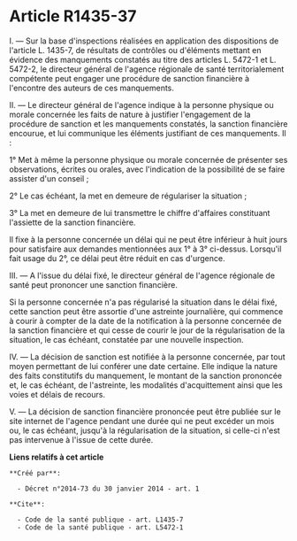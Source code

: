 # Article R1435-37

I. ― Sur la base d'inspections réalisées en application des dispositions de l'article L. 1435-7, de résultats de contrôles ou
d'éléments mettant en évidence des manquements constatés au titre des articles L. 5472-1 et L. 5472-2, le directeur général
de l'agence régionale de santé territorialement compétente peut engager une procédure de sanction financière à l'encontre des
auteurs de ces manquements. 

II. ― Le directeur général de l'agence indique à la personne physique ou morale concernée les faits de nature à justifier
l'engagement de la procédure de sanction et les manquements constatés, la sanction financière encourue, et lui communique les
éléments justifiant de ces manquements. Il : 

1° Met à même la personne physique ou morale concernée de présenter ses observations, écrites ou orales, avec l'indication de
la possibilité de se faire assister d'un conseil ; 

2° Le cas échéant, la met en demeure de régulariser la situation ; 

3° La met en demeure de lui transmettre le chiffre d'affaires constituant l'assiette de la sanction financière. 

Il fixe à la personne concernée un délai qui ne peut être inférieur à huit jours pour satisfaire aux demandes mentionnées aux
1° à 3° ci-dessus. Lorsqu'il fait usage du 2°, ce délai peut être réduit en cas d'urgence. 

III. ― A l'issue du délai fixé, le directeur général de l'agence régionale de santé peut prononcer une sanction financière. 

Si la personne concernée n'a pas régularisé la situation dans le délai fixé, cette sanction peut être assortie d'une
astreinte journalière, qui commence à courir à compter de la date de la notification à la personne concernée de la sanction
financière et qui cesse de courir le jour de la régularisation de la situation, le cas échéant, constatée par une nouvelle
inspection. 

IV. ― La décision de sanction est notifiée à la personne concernée, par tout moyen permettant de lui conférer une date
certaine. Elle indique la nature des faits constitutifs du manquement, le montant de la sanction prononcée et, le cas
échéant, de l'astreinte, les modalités d'acquittement ainsi que les voies et délais de recours. 

V. ― La décision de sanction financière prononcée peut être publiée sur le site internet de l'agence pendant une durée qui ne
peut excéder un mois ou, le cas échéant, jusqu'à la régularisation de la situation, si celle-ci n'est pas intervenue à
l'issue de cette durée.

**Liens relatifs à cet article**

	**Créé par**:

	  - Décret n°2014-73 du 30 janvier 2014 - art. 1

	**Cite**:

	  - Code de la santé publique - art. L1435-7
	  - Code de la santé publique - art. L5472-1
